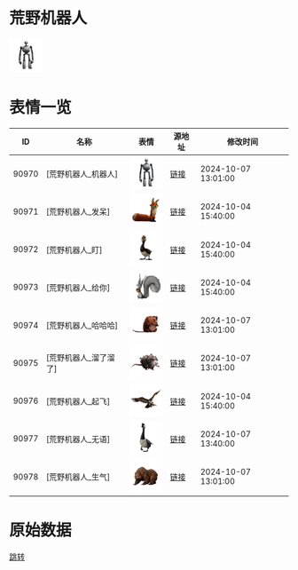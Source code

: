 # 荒野机器人

<img src="./cover.png" height="60" alt="cover" />

# 表情一览

|ID|名称|表情|源地址|修改时间|
|----|----|----|----|----|
|90970|[荒野机器人_机器人]|<img src="./pic/090970_%5B荒野机器人_机器人%5D.png" height="60" alt="机器人"/>|[链接](https://i0.hdslb.com/bfs/garb/2c4d063d84c7d14b1830f5c293377cc58ae08b8c.png)|2024-10-07 13:01:00|
|90971|[荒野机器人_发呆]|<img src="./pic/090971_%5B荒野机器人_发呆%5D.png" height="60" alt="发呆"/>|[链接](https://i0.hdslb.com/bfs/garb/2fc3aa5024f38db4962e5c5dc0505af346c146de.png)|2024-10-04 15:40:00|
|90972|[荒野机器人_盯]|<img src="./pic/090972_%5B荒野机器人_盯%5D.png" height="60" alt="盯"/>|[链接](https://i0.hdslb.com/bfs/garb/bc12dbdf837c0144624ec5ee7cf5a6a390db6394.png)|2024-10-04 15:40:00|
|90973|[荒野机器人_给你]|<img src="./pic/090973_%5B荒野机器人_给你%5D.png" height="60" alt="给你"/>|[链接](https://i0.hdslb.com/bfs/garb/d25b830e9552a937083160c502a4cfc068821d04.png)|2024-10-04 15:40:00|
|90974|[荒野机器人_哈哈哈]|<img src="./pic/090974_%5B荒野机器人_哈哈哈%5D.png" height="60" alt="哈哈哈"/>|[链接](https://i0.hdslb.com/bfs/garb/682f2f376f527331abe11c4b54b28b38190a68aa.png)|2024-10-07 13:01:00|
|90975|[荒野机器人_溜了溜了]|<img src="./pic/090975_%5B荒野机器人_溜了溜了%5D.png" height="60" alt="溜了溜了"/>|[链接](https://i0.hdslb.com/bfs/garb/7ad1af28279a9d281289c41eacb563ac460411aa.png)|2024-10-07 13:01:00|
|90976|[荒野机器人_起飞]|<img src="./pic/090976_%5B荒野机器人_起飞%5D.png" height="60" alt="起飞"/>|[链接](https://i0.hdslb.com/bfs/garb/53621d0a2a121472b7653c61aa0d022eb31cd6d9.png)|2024-10-04 15:40:00|
|90977|[荒野机器人_无语]|<img src="./pic/090977_%5B荒野机器人_无语%5D.png" height="60" alt="无语"/>|[链接](https://i0.hdslb.com/bfs/garb/91275e6fbc172b436ee19be7386cc28e908e74ce.png)|2024-10-07 13:40:00|
|90978|[荒野机器人_生气]|<img src="./pic/090978_%5B荒野机器人_生气%5D.png" height="60" alt="生气"/>|[链接](https://i0.hdslb.com/bfs/garb/180b625408ed000dfad5f1e102c88295832fe853.png)|2024-10-07 13:01:00|

# 原始数据

[跳转](./raw.json)

